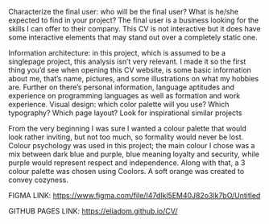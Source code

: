 Characterize the final user: who will be the final user? What is he/she expected to find in your project? 
The final user is a business looking for the skills I can offer to their company. This CV is not interactive but it does have some interactive elements that may stand out over a completely static one. 

 Information architecture: in this project, which is assumed to be a singlepage project, this analysis isn’t very relevant.
I made it so the first thing you’d see when opening this CV website, is some basic information about me, that’s name, pictures, and some illustrations on what my hobbies are. Further on there’s personal information, language aptitudes and experience on programming languages as well as formation and work experience.
 Visual design: which color palette will you use? Which typography? Which page layout? Look for inspirational similar projects
 
From the very beginning I was sure I wanted a colour palette that would look rather inviting, but not too much, so formality would never be lost. Colour psychology was used in this project; the main colour I chose was a mix between dark blue and purple, blue meaning loyalty and security, while purple would represent respect and independence.
Along with that, a 3 colour palette was chosen using Coolors. A soft orange was created to convey cozyness.

FIGMA LINK: https://www.figma.com/file/I47dIkl5EM40J82o3lk7bO/Untitled

GITHUB PAGES LINK: https://eliadom.github.io/CV/

